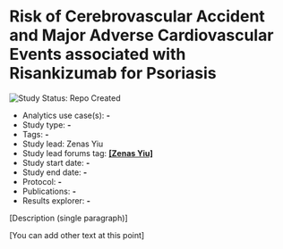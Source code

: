 Risk of Cerebrovascular Accident and Major Adverse Cardiovascular Events associated with Risankizumab for Psoriasis
=============

<img src="https://img.shields.io/badge/Study%20Status-Repo%20Created-lightgray.svg" alt="Study Status: Repo Created">

- Analytics use case(s): **-**
- Study type: **-**
- Tags: **-**
- Study lead: Zenas Yiu
- Study lead forums tag: **[[Zenas Yiu]](https://forums.ohdsi.org/u/zenasyiu)**
- Study start date: **-**
- Study end date: **-**
- Protocol: **-**
- Publications: **-**
- Results explorer: **-**

[Description (single paragraph)]

[You can add other text at this point]
